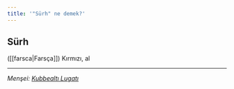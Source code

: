 ```yaml
---
title: '"Sürh" ne demek?'
---
```


## Sürh
([[farsca|Farsça]]) Kırmızı, al

---
*Menşei: [Kubbealtı Lugatı](https://www.lugatim.com/s/sürh)*